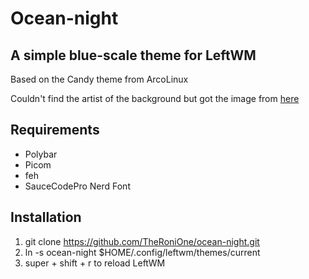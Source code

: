 # Ocean-night

## A simple blue-scale theme for LeftWM

Based on the Candy theme from ArcoLinux

Couldn't find the artist of the background but got the image from [here](https://wallpapersafari.com/w/64Ims7)

## Requirements
- Polybar
- Picom
- feh
- SauceCodePro Nerd Font

## Installation
1. git clone https://github.com/TheRoniOne/ocean-night.git
2. ln -s ocean-night $HOME/.config/leftwm/themes/current
3. super + shift + r to reload LeftWM
